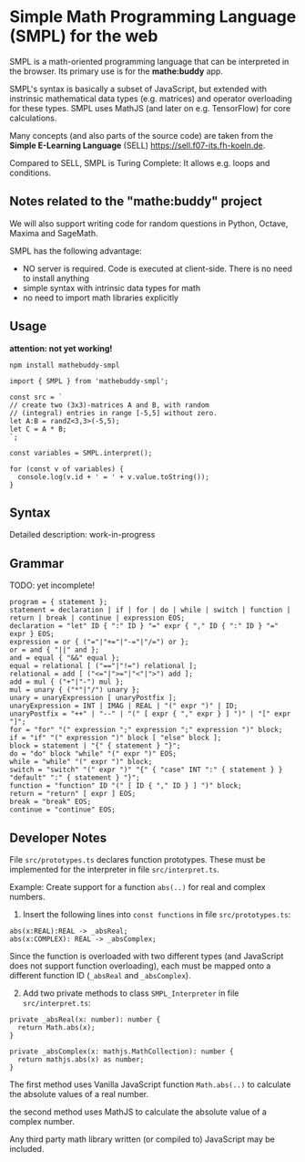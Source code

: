 # Simple Math Programming Language (SMPL) for the web

SMPL is a math-oriented programming language that can be interpreted in the browser. Its primary use is for the **mathe:buddy** app.

SMPL's syntax is basically a subset of JavaScript, but extended with instrinsic mathematical data types (e.g. matrices) and operator overloading for these types. SMPL uses MathJS (and later on e.g. TensorFlow) for core calculations.

Many concepts (and also parts of the source code) are taken from the **Simple E-Learning Language** (SELL) https://sell.f07-its.fh-koeln.de.

Compared to SELL, SMPL is Turing Complete: It allows e.g. loops and conditions.

## Notes related to the "mathe:buddy" project

We will also support writing code for random questions in Python, Octave, Maxima and SageMath.

SMPL has the following advantage:

- NO server is required. Code is executed at client-side. There is no need to install anything
- simple syntax with intrinsic data types for math
- no need to import math libraries explicitly

## Usage

**attention: not yet working!**

```
npm install mathebuddy-smpl
```

```
import { SMPL } from 'mathebuddy-smpl';

const src = `
// create two (3x3)-matrices A and B, with random
// (integral) entries in range [-5,5] without zero.
let A:B = randZ<3,3>(-5,5);
let C = A * B;
`;

const variables = SMPL.interpret();

for (const v of variables) {
  console.log(v.id + ' = ' + v.value.toString());
}
```

## Syntax

Detailed description: work-in-progress

## Grammar

TODO: yet incomplete!

```
program = { statement };
statement = declaration | if | for | do | while | switch | function | return | break | continue | expression EOS;
declaration = "let" ID { ":" ID } "=" expr { "," ID { ":" ID } "=" expr } EOS;
expression = or { ("="|"+="|"-="|"/=") or };
or = and { "||" and };
and = equal { "&&" equal };
equal = relational [ ("=="|"!=") relational ];
relational = add [ ("<="|">="|"<"|">") add ];
add = mul { ("+"|"-") mul };
mul = unary { ("*"|"/") unary };
unary = unaryExpression [ unaryPostfix ];
unaryExpression = INT | IMAG | REAL | "(" expr ")" | ID;
unaryPostfix = "++" | "--" | "(" [ expr { "," expr } ] ")" | "[" expr "]";
for = "for" "(" expression ";" expression ";" expression ")" block;
if = "if" "(" expression ")" block [ "else" block ];
block = statement | "{" { statement } "}";
do = "do" block "while" "(" expr ")" EOS;
while = "while" "(" expr ")" block;
switch = "switch" "(" expr ")" "{" { "case" INT ":" { statement } } "default" ":" { statement } "}";
function = "function" ID "(" [ ID { "," ID } ] ")" block;
return = "return" [ expr ] EOS;
break = "break" EOS;
continue = "continue" EOS;
```

## Developer Notes

File `src/prototypes.ts` declares function prototypes. These must be implemented for the interpreter in file `src/interpret.ts`.

Example: Create support for a function `abs(..)` for real and complex numbers.

1. Insert the following lines into `const functions` in file `src/prototypes.ts`:

```
abs(x:REAL):REAL -> _absReal;
abs(x:COMPLEX): REAL -> _absComplex;
```

Since the function is overloaded with two different types (and JavaScript does not support function overloading), each must be mapped onto a different function ID (`_absReal` and `_absComplex`).

2. Add two private methods to class `SMPL_Interpreter` in file `src/interpret.ts`:

```
private _absReal(x: number): number {
  return Math.abs(x);
}

private _absComplex(x: mathjs.MathCollection): number {
  return mathjs.abs(x) as number;
}
```

The first method uses Vanilla JavaScript function `Math.abs(..)` to calculate the absolute values of a real number.

the second method uses MathJS to calculate the absolute value of a complex number.

Any third party math library written (or compiled to) JavaScript may be included.
